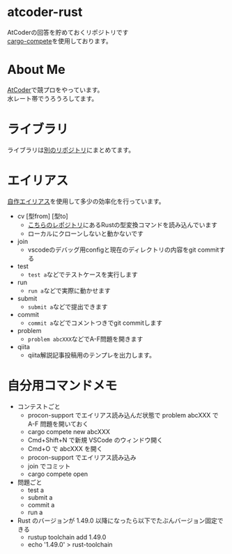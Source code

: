 # atcoder-rust

AtCoderの回答を貯めておくリポジトリです  
[cargo-compete](https://github.com/qryxip/cargo-compete)を使用しております。

# About Me

[AtCoder](https://atcoder.jp/users/okaponta)で競プロをやっています。  
水レート帯でうろうろしてます。

# ライブラリ

ライブラリは[別のリポジトリ](https://github.com/okaponta/rust-kyopro-library)にまとめてます。

# エイリアス

[自作エイリアス](https://github.com/okaponta/atcoder-rust/blob/master/support.sh)を使用して多少の効率化を行っています。
- cv [型from] [型to]
  - [こちらのレポジトリ](https://github.com/okaponta/rust-kyopro-type-converter)にあるRustの型変換コマンドを読み込んでいます
  - ローカルにクローンしないと動かないです
- join
  - vscodeのデバッグ用configと現在のディレクトリの内容をgit commitする
- test
  - `test a`などでテストケースを実行します
- run
  - `run a`などで実際に動かせます
- submit
  - `submit a`などで提出できます
- commit
  - `commit a`などでコメントつきでgit commitします
- problem
  - `problem abcXXX`などでA-F問題を開きます
- qiita
  - qiita解説記事投稿用のテンプレを出力します。

# 自分用コマンドメモ

- コンテストごと
  - procon-support でエイリアス読み込んだ状態で problem abcXXX で A-F 問題を開いておく
  - cargo compete new abcXXX
  - Cmd+Shift+N で新規 VSCode のウィンドウ開く
  - Cmd+O で abcXXX を開く
  - procon-support でエイリアス読み込み
  - join でコミット
  - cargo compete open
- 問題ごと
  - test a
  - submit a
  - commit a
  - run a
- Rust のバージョンが 1.49.0 以降になったら以下でたぶんバージョン固定できる
  - rustup toolchain add 1.49.0
  - echo '1.49.0' > rust-toolchain
